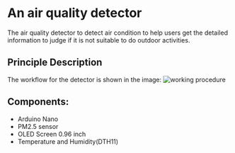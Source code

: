 # An air quality detector
The air quality detector to detect air condition to help users get the detailed information to judge if it is not suitable to do outdoor activities.  
## Principle Description
The workflow for the detector is shown in the image:
![working procedure]([https://github.com/18563407351/Liverpool-FYP/blob/main/images/1603971639(1).png](https://github.com/18563407351/Air-quality-detector/blob/main/images/workflow.png))
## Components:  
* Arduino Nano
* PM2.5 sensor
* OLED Screen 0.96 inch
* Temperature and Humidity(DTH11)
